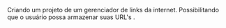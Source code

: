 Criando um projeto de um gerenciador de links da internet.
Possibilitando que o usuário possa armazenar suas URL's .